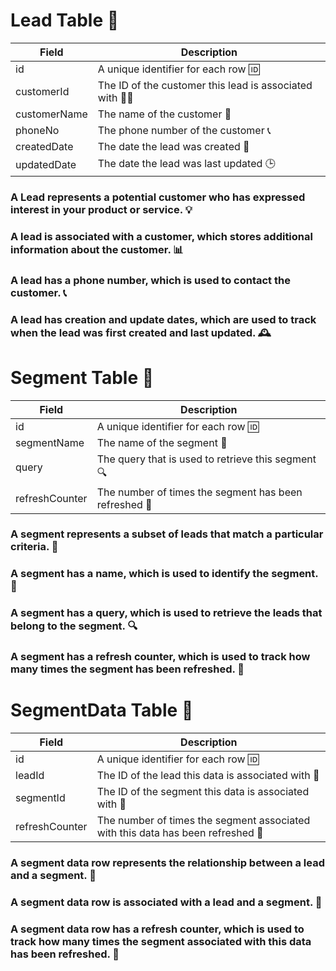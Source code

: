 # Lead Table 📝

| Field        | Description                                            |
| ------------ | ------------------------------------------------------ |
| id           | A unique identifier for each row 🆔                    |
| customerId   | The ID of the customer this lead is associated with 👨‍💼 |
| customerName | The name of the customer 💬                            |
| phoneNo      | The phone number of the customer 📞                    |
| createdDate  | The date the lead was created 📅                       |
| updatedDate  | The date the lead was last updated 🕒️                 |

### A Lead represents a potential customer who has expressed interest in your product or service. 💡

### A lead is associated with a customer, which stores additional information about the customer. 📊

### A lead has a phone number, which is used to contact the customer. 📞

### A lead has creation and update dates, which are used to track when the lead was first created and last updated. 🕰️

# Segment Table 📝

| Field          | Description                                           |
| -------------- | ----------------------------------------------------- |
| id             | A unique identifier for each row 🆔                   |
| segmentName    | The name of the segment 📝                            |
| query          | The query that is used to retrieve this segment 🔍    |
| refreshCounter | The number of times the segment has been refreshed 🔄 |

### A segment represents a subset of leads that match a particular criteria. 🤔

### A segment has a name, which is used to identify the segment. 📝

### A segment has a query, which is used to retrieve the leads that belong to the segment. 🔍

### A segment has a refresh counter, which is used to track how many times the segment has been refreshed. 🔄

# SegmentData Table 📝

| Field          | Description                                                                     |
| -------------- | ------------------------------------------------------------------------------- |
| id             | A unique identifier for each row 🆔                                             |
| leadId         | The ID of the lead this data is associated with 📝                              |
| segmentId      | The ID of the segment this data is associated with 📝                           |
| refreshCounter | The number of times the segment associated with this data has been refreshed 🔄 |

### A segment data row represents the relationship between a lead and a segment. 📝

### A segment data row is associated with a lead and a segment. 📝

### A segment data row has a refresh counter, which is used to track how many times the segment associated with this data has been refreshed. 🔄
